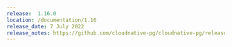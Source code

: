 ```yaml
---
release:  1.16.0
location: /documentation/1.16
release_date: 7 July 2022
release_notes: https://github.com/cloudnative-pg/cloudnative-pg/releases/tag/v1.16.0
---
```

